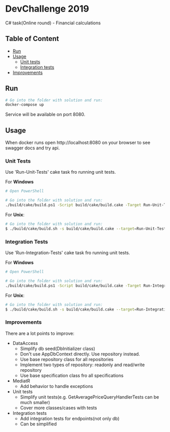 # DevChallenge 2019

C# task(Online round) - Financial calculations

## Table of Content

- [Run](#run)
- [Usage](#usage)
  - [Unit tests](#unit-tests)
  - [Integration tests](#integration-tests)
- [Improvements](#improvemetns)

## Run

```bash
# Go into the folder with solution and run:
docker-compose up
```

Service will be available on port 8080.


## Usage

When docker runs open http://localhost:8080 on your browser to see swagger docs and try api.

### Unit Tests

Use 'Run-Unit-Tests' cake task fro running unit tests.

For **Windows**
```bash
# Open PowerShell

# Go into the folder with solution and run:
./build/cake/build.ps1 -Script build/cake/build.cake -Target Run-Unit-Tests
```

For **Unix**:
```bash
# Go into the folder with solution and run:
$ ./build/cake/build.sh -s build/cake/build.cake --target=Run-Unit-Tests
```

### Integration Tests

Use 'Run-Integration-Tests' cake task fro running unit tests.

For **Windows**
```bash
# Open PowerShell

# Go into the folder with solution and run:
./build/cake/build.ps1 -Script build/cake/build.cake -Target Run-Integration-Tests
```

For **Unix**:
```bash
# Go into the folder with solution and run:
$ ./build/cake/build.sh -s build/cake/build.cake --target=Run-Integration-Tests
```

### Improvements

There are a lot points to improve:
- DataAccess
  - Simplify db seed(DbInitializer class)
  - Don't use AppDbContext directly. Use repository instead.
  - Use base repository class for all repositories
  - Implement two types of repository: readonly and read/write repository
  - Use base specification class fro all specifications
- MediatR
  - Add behavior to handle exceptions
- Unit tests
  - Simplify unit tests(e.g. GetAveragePriceQueryHandlerTests can be much smaller)
  - Cover more classes/cases with tests
- Integration tests
  - Add integration tests for endpoints(not only db)
  - Can be simplified